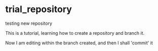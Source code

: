 # trial_repository
testing new repository

This is a tutorial, learning how to create a repository and branch it. 

Now I am editing within the branch created, and then I shall 'commit' it
